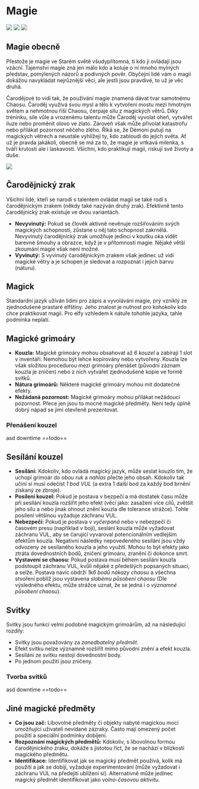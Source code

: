 # Magie

<img src="/assets/sep_line.png"/>

<img src="/assets/Magic.webp"/>

<img src="/assets/sep_line.png"/>

## Magie obecně

Přestože je magie ve Starém světě všudypřítomná, ti kdo ji ovládají jsou vzácní. Tajemství magie zná jen málo kdo a koluje o ní mnoho mylných představ, pomýlených názorů a podivných pověr. Obyčejní lidé vám o magii dokážou navykládat nejrůznější věci, ale jestli jsou pravdivé, to už je věc druhá.

Čarodějové to vidí tak, že používání magie znamená dávat tvar samotnému Chaosu. Čaroděj využívá svou mysl a tělo k vytvoření mostu mezi hmotným světem a nehmotnou říší Chaosu, čerpaje sílu z magických větrů. Díky tréninku, síle vůle a vrozenému talentu může Čaroděj vyvolat oheň, vytvářet iluze nebo proměnit olovo ve zlato. Zároveň však může přivolat katastrofu nebo přilákat pozornost něčeho zlého. Říká se, že Démoni putují na magických větrech a neustále vyhlížejí ty, kdo zabloudí do jejich světa. Ať už je pravda jakákoli, obecně se má za to, že magie je vrtkavá milenka, s tváří krutosti ale i laskavosti. Všichni, kdo praktikují magii, riskují své životy a duše.

<img src="/assets/sep_line.png"/>

## Čarodějnický zrak

Všichni lidé, kteří se narodí s talentem ovládat magii se také rodí s čarodějnickým zrakem (někdy také nazýván druhý zrak). Efektivně tento čarodějnický zrak existuje ve dvou variantách.

- **Nevyvinutý:** Pokud se člověk aktivně nevěnuje rozšiřováním svých magických schopností, zůstane u něj tato schopnost zakrnělá. Nevyvinutý čarodějnický zrak umožňuje jedinci v koutku oka vidět barevné šmouhy a obrazce, když je v přítomnosti magie. Nějaké větší zkoumání magie však není možné.
- **Vyvinutý:** S vyvinutý čarodějnickým zrakem však jedinec už vidí magické větry a je schopen je sledovat a rozpoznat i jejich barvu (náturu).

## Magick

Standardní jazyk užíván lidmi pro zápis a vyvolávání magie, prý vzniklý ze zjednodušené prastaré elfštiny. Jeho znalost je nutnost pro kohokoliv kdo chce praktikovat magii. Pro elfy vzhledem k nátuře tohohle jazyka, tahle podmínka neplatí.

## Magické grimoáry

- **Kouzla:** Magické grimoáry mohou obsahovat až *6 kouzel* a zabírají 1 slot v inventáři. Nemohou být lehce kopírovány nebo vytvořeny. Kouzla lze však složitou procedurou mezi grimoáry přenášet (původní záznam kouzla je zničen) nebo z nich vytvářet zjednodušené kopie ve formě svitků.
- **Nátura grimoárů:** Některé magické grimoáry mohou mít dodatečné efekty.
- **Nežádaná pozornost:** Magické grimoáry mohou přilákat nežádoucí pozornost. Přece jen jsou to mocné magické předměty. Není tedy úplně dobrý nápad se jimi otevřeně prezentovat.

### Přenášení kouzel

asd downtime ==todo==

## Sesílání kouzel

- **Sesílání:** Kdokoliv, kdo ovládá magický jazyk, může seslat kouzlo tím, že uchopí grimoár do *obou ruk* a *nahlas* přečte jeho obsah. Kdokoliv tak učiní si musí odečíst *1 bod VUL* (a extra 1 další bod za každý bod brnění získaný ze zbroje).
- **Posílení kouzel:** Pokud je postava v bezpečí a má dostatek času může při sesílání kouzla rozšířit jeho efekt (věci jako: zasažení více cílů, zvětšit jeho sílu a nebo jinak ohnout znění kouzla dle tolerance strážce). Tohle posílení většinou vyžaduje záchranu VUL.
- **Nebezpečí:** Pokud je postava v *vyčerpaná* nebo v nebezpečí či časovém presu (například v boji), seslání kouzla může vyžadovat záchranu VUL, aby se čarující vyvaroval potencionálním vedlejším efektům kouzla. Negativní následky nepovedeného sesílání jsou vždy odvozeny ze sesílaného kouzla a jeho využití. Mohou to být efekty jako ztráta dovednostních bodů, zničení grimoáru, zranění či dokonce smrt.
- **Vystavení se chaosu:** Pokud postava musí během sesílání kouzla podstoupit záchranu VUL, kvůli nějaké z předešlých popsaných situací, a selže. Postava navíc obdrží *1k6 bodů nákazy chaosu* a všechna stvoření poblíž jsou vystavena *slabému působení chaosu* (Dle výsledného efektu, může strážce uznat, že se jedná i o *významné působení chaosu*).

## Svitky

Svitky jsou funkcí velmi podobné magickým grimoárům, až na následující rozdíly:

- Svitky jsou považovány za *zanedbatelný předmět*.
- Efekt svitku nelze významně rozšířit mimo původní znění a efekt kouzla.
- Sesílání ze svitku nestojí dovednostní body.
- Po jednom použití jsou zničeny.

### Tvorba svitků

asd downtime ==todo==

## Jiné magické předměty

- **Co jsou zač:** Libovolné předměty či objekty nabyté magickou mocí umožňující uživateli nevídané zázraky. Často mají omezený počet použití a speciální podmínky dobíjení.
- **Rozpoznání magických předmětů:** Kdokoliv, s libovolnou formou čarodějnického zraku, dokáže s jistotou říct, že se nachází v blízkosti magického předmětu.
- **Identifikace:** Identifikovat jak se magický předmět používá, kolik má použití a jak se dobíjí, vyžaduje experimentování (může vyžadovat i záchranu VUL na předejití ublížení si). Alternativně může jedinec magický předmět identifikovat jako *volno-časovou aktivitu*.
